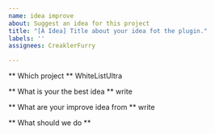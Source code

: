 ```yaml
---
name: idea improve
about: Suggest an idea for this project
title: "[A Idea] Title about your idea fot the plugin."
labels: ''
assignees: CreaklerFurry

---
```


** Which project **
WhiteListUltra

** What is your the best idea **
write

** What are your improve idea from **
write

** What should we do **
